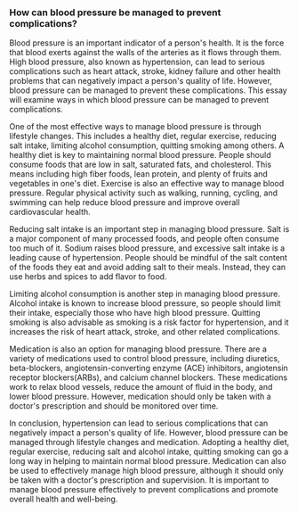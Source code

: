 ### How can blood pressure be managed to prevent complications?

Blood pressure is an important indicator of a person's health. It is the force that blood exerts against the walls of the arteries as it flows through them. High blood pressure, also known as hypertension, can lead to serious complications such as heart attack, stroke, kidney failure and other health problems that can negatively impact a person's quality of life. However, blood pressure can be managed to prevent these complications. This essay will examine ways in which blood pressure can be managed to prevent complications.

One of the most effective ways to manage blood pressure is through lifestyle changes. This includes a healthy diet, regular exercise, reducing salt intake, limiting alcohol consumption, quitting smoking among others. A healthy diet is key to maintaining normal blood pressure. People should consume foods that are low in salt, saturated fats, and cholesterol. This means including high fiber foods, lean protein, and plenty of fruits and vegetables in one's diet. Exercise is also an effective way to manage blood pressure. Regular physical activity such as walking, running, cycling, and swimming can help reduce blood pressure and improve overall cardiovascular health.

Reducing salt intake is an important step in managing blood pressure. Salt is a major component of many processed foods, and people often consume too much of it. Sodium raises blood pressure, and excessive salt intake is a leading cause of hypertension. People should be mindful of the salt content of the foods they eat and avoid adding salt to their meals. Instead, they can use herbs and spices to add flavor to food.

Limiting alcohol consumption is another step in managing blood pressure. Alcohol intake is known to increase blood pressure, so people should limit their intake, especially those who have high blood pressure. Quitting smoking is also advisable as smoking is a risk factor for hypertension, and it increases the risk of heart attack, stroke, and other related complications.

Medication is also an option for managing blood pressure. There are a variety of medications used to control blood pressure, including diuretics, beta-blockers, angiotensin-converting enzyme (ACE) inhibitors, angiotensin receptor blockers(ARBs), and calcium channel blockers. These medications work to relax blood vessels, reduce the amount of fluid in the body, and lower blood pressure. However, medication should only be taken with a doctor's prescription and should be monitored over time.

In conclusion, hypertension can lead to serious complications that can negatively impact a person's quality of life. However, blood pressure can be managed through lifestyle changes and medication. Adopting a healthy diet, regular exercise, reducing salt and alcohol intake, quitting smoking can go a long way in helping to maintain normal blood pressure. Medication can also be used to effectively manage high blood pressure, although it should only be taken with a doctor's prescription and supervision. It is important to manage blood pressure effectively to prevent complications and promote overall health and well-being.